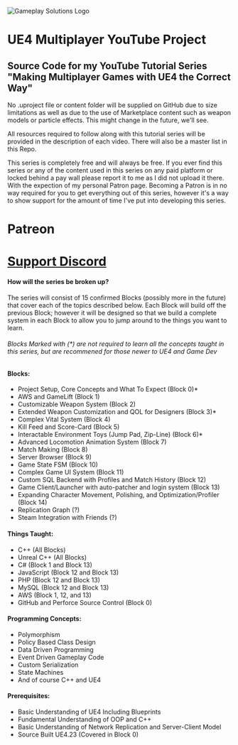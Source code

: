 ![Gameplay Solutions Logo](http://gameplay.solutions/wp-content/uploads/2017/11/GSLogo_large-300x169.png)
# UE4 Multiplayer YouTube Project
## Source Code for my YouTube Tutorial Series "Making Multiplayer Games with UE4 the Correct Way"

No .uproject file or content folder will be supplied on GitHub due to size limitations 
as well as due to the use of Marketplace content such as weapon models or particle effects.
This might change in the future, we'll see.

All resources required to follow along with this tutorial series will be provided in the description
of each video. There will also be a master list in this Repo.

This series is completely free and will always be free. If you ever find this series or any of the content used in this series on any paid platform or locked behind a pay wall please report it to me as I did not upload it there. With the expection of my personal Patron page. Becoming a Patron is in no way required for you to get everything out of this series, however it's a way to show support for the amount of time I've put into developing this series.

# Patreon

# [Support Discord](https://discord.gg/KR3kxTV)

#### How will the series be broken up?
The series will consist of 15 confirmed Blocks (possibly more in the future) that cover each of the topics described below.
Each Block will build off the previous Block; however it will be designed so that we
build a complete system in each Block to allow you to jump around to the things you want to learn.

###### Blocks Marked with (*) are not required to learn all the concepts taught in this series, but are recommened for those newer to UE4 and Game Dev

#### Blocks:
- Project Setup, Core Concepts and What To Expect (Block 0)*
- AWS and GameLift (Block 1)
- Customizable Weapon System (Block 2)
- Extended Weapon Customization and QOL for Designers (Block 3)*
- Complex Vital System (Block 4)
- Kill Feed and Score-Card (Block 5)
- Interactable Environment Toys (Jump Pad, Zip-Line) (Block 6)*
- Advanced Locomotion Animation System (Block 7)
- Match Making (Block 8)
- Server Browser (Block 9)
- Game State FSM (Block 10)
- Complex Game UI System (Block 11)
- Custom SQL Backend with Profiles and Match History (Block 12)
- Game Client/Launcher with auto-patcher and login system (Block 13)
- Expanding Character Movement, Polishing, and Optimization/Profiler (Block 14)
- Replication Graph (?)
- Steam Integration with Friends (?)

#### Things Taught:
- C++ (All Blocks)
- Unreal C++ (All Blocks)
- C# (Block 1 and Block 13)
- JavaScript (Block 12 and Block 13)
- PHP (Block 12 and Block 13)
- MySQL (Block 12 and Block 13)
- AWS (Block 1, 12, and 13)
- GitHub and Perforce Source Control (Block 0)

#### Programming Concepts:
- Polymorphism 
- Policy Based Class Design
- Data Driven Programming
- Event Driven Gameplay Code
- Custom Serialization
- State Machines
- And of course C++ and UE4

#### Prerequisites:
- Basic Understanding of UE4 Including Blueprints
- Fundamental Understanding of OOP and C++
- Basic Understanding of Network Replication and Server-Client Model
- Source Built UE4.23 (Covered in Block 0)
